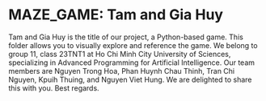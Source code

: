 # MAZE_GAME: Tam and Gia Huy
Tam and Gia Huy is the title of our project, a Python-based game. This folder allows you to visually explore and reference the game.
We belong to group 11, class 23TNT1 at Ho Chi Minh City University of Sciences, specializing in Advanced Programming for Artificial Intelligence. Our team members are Nguyen Trong Hoa, Phan Huynh Chau Thinh, Tran Chi Nguyen, Kpuih Thuing, and Nguyen Viet Hung. 
We are delighted to share this with you.
Best regards.
